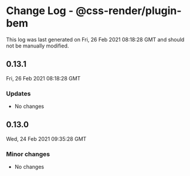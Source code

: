 # Change Log - @css-render/plugin-bem

This log was last generated on Fri, 26 Feb 2021 08:18:28 GMT and should not be manually modified.

## 0.13.1
Fri, 26 Feb 2021 08:18:28 GMT

### Updates

- No changes

## 0.13.0
Wed, 24 Feb 2021 09:35:28 GMT

### Minor changes

- No changes

